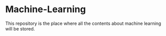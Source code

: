 # Machine-Learning
This repository is the place where all the contents about machine learning will be stored.
